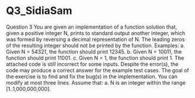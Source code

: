 # Q3_SidiaSam
Question 3
You are given an implementation of a function solution that, given a positive integer N, prints to standard output another integer, which was formed by reversing a decimal representation of N. The leading zeros of the resulting integer should not be printed by the function.
Examples:
a.	Given N = 54321, the function should print 12345.
b.	Given N = 10011, the function should print 11001.
c.	Given N = 1, the function should print 1.
The attached code is still incorrect for some inputs. Despite the error(s), the code may produce a correct answer for the example test cases. The goal of the exercise is to find and fix the bug(s) in the implementation. You can modify at most three lines.
Assume that:
a.	N is an integer within the range [1..1,000,000,000].
